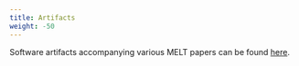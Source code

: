 ```yaml
---
title: Artifacts
weight: -50
---
```


Software artifacts accompanying various MELT papers can be found [here](https://melt.cs.umn.edu/melt-artifacts).


